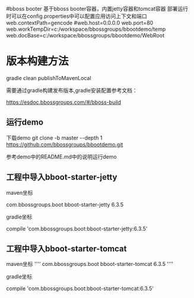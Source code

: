#bboss booter
基于bboss booter容器，内置jetty容器和tomcat容器
部署运行时可以在config.properties中可以配置应用访问上下文和端口
web.contextPath=gencode
#web.host=0.0.0.0
web.port=80
web.workTempDir=c:/workspace/bbossgroups/bbootdemo/temp
web.docBase=c:/workspace/bbossgroups/bbootdemo/WebRoot


# 版本构建方法

gradle clean publishToMavenLocal

需要通过gradle构建发布版本,gradle安装配置参考文档：

https://esdoc.bbossgroups.com/#/bboss-build


## 运行demo
下载demo
git clone -b master --depth 1 https://github.com/bbossgroups/bbootdemo.git

参考demo中的README.md中的说明运行demo 

## 工程中导入bboot-starter-jetty
maven坐标

<dependency>
  <groupId>com.bbossgroups.boot</groupId>
  <artifactId>bboot-starter-jetty</artifactId>
  <version>6.3.5</version>
</dependency>

gradle坐标

compile 'com.bbossgroups.boot:bboot-starter-jetty:6.3.5'

## 工程中导入bboot-starter-tomcat
maven坐标
''''
<dependency>
  <groupId>com.bbossgroups.boot</groupId>
  <artifactId>bboot-starter-tomcat</artifactId>
  <version>6.3.5</version>
</dependency>
''''

gradle坐标

compile 'com.bbossgroups.boot:bboot-starter-tomcat:6.3.5'



